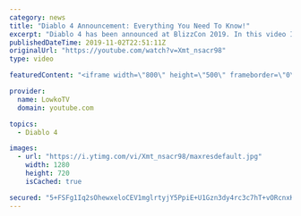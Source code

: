 ```yaml
---
category: news
title: "Diablo 4 Announcement: Everything You Need To Know!"
excerpt: "Diablo 4 has been announced at BlizzCon 2019. In this video I go over everything you need to know about this upcoming Blizzard Entertainment game."
publishedDateTime: 2019-11-02T22:51:11Z
originalUrl: "https://youtube.com/watch?v=Xmt_nsacr98"
type: video

featuredContent: "<iframe width=\"800\" height=\"500\" frameborder=\"0\" src=\"https://www.youtube.com/embed/Xmt_nsacr98\" allow=\"accelerometer; autoplay; encrypted-media; gyroscope; picture-in-picture\" allowfullscreen></iframe>"

provider:
  name: LowkoTV
  domain: youtube.com

topics:
  - Diablo 4

images:
  - url: "https://i.ytimg.com/vi/Xmt_nsacr98/maxresdefault.jpg"
    width: 1280
    height: 720
    isCached: true

secured: "5+FSFg1Iq2sOhewxeloCEV1mglrtyjY5PpiE+U1Gzn3dy4rc3c7hT+vORcnxK9t/DOWCLNe2wCxE7cGl6Woyt4bK6hs3hBpTjlfpk77rwVcJVirzB3RUSIqaaOFjbHedi/AiFirN79pjBzI9eeSk6/3rZlZZHZyHO9yP2Z78IbyTfKnl0V680oR6L/pi/dW4Shjvels/dkb3trpmMZjWdn/aKz8EA4YXW7XxcfoZmiqU48BV4qIvVnOwZlAPAuycxpQukL8aNjuGlRvwY2u+qyB0vI3kTreg0X439RhIL3j8ag7tEGMEaE+/BaCg9oluiX5TIemscPW9zgkhtg3glj+VpxAIU85Wc2Bi/M1LJEEvRQq4aVkD8kfB/bdR7NftKio7eAb2R6uCmWFs7QtfwAyiMaoCXeP3JONDx37otJotGDEmr/+xPG5uKVMz3jaL;cyN51sIFGmjSgPk1i56eHg=="
---
```


